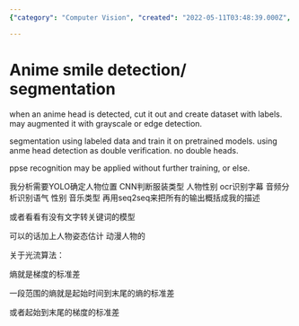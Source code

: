 ```yaml
---
{"category": "Computer Vision", "created": "2022-05-11T03:48:39.000Z", "date": "2022-05-11 03:48:39", "description": "The article discusses a method for detecting and segregating anime heads through processes such as object detection, segmentation, and their potential use in facial recognition. Additionally, it explores the possibility of analyzing character attributes including position, clothing type, gender, and subtitle recognition.", "modified": "2022-08-18T12:02:59.407Z", "tags": ["anime", "face landmark", "facial", "facial expression detection", "image segmentation", "pyjom", "smile"], "title": "Anime Smile Detection_ Segmentation"}

---
```


# Anime smile detection/ segmentation

when an anime head is detected, cut it out and create dataset with labels. may augmented it with grayscale or edge detection.

segmentation using labeled data and train it on pretrained models. using anme head detection as double verification. no double heads.

ppse recognition may be applied without further training, or else.

我分析需要YOLO确定人物位置 CNN判断服装类型 人物性别 ocr识别字幕 音频分析识别语气 性别 音乐类型 再用seq2seq来把所有的输出概括成我的描述

或者看看有没有文字转关键词的模型

可以的话加上人物姿态估计 动漫人物的

关于光流算法：

熵就是梯度的标准差

一段范围的熵就是起始时间到末尾的熵的标准差

或者起始到末尾的梯度的标准差
